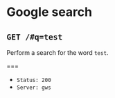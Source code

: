 # Google search

## `GET /#q=test`

Perform a search for the word `test`.

===

* `Status: 200`
* `Server: gws`
